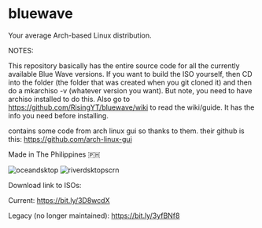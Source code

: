 # bluewave
Your average Arch-based Linux distribution.

NOTES:

This repository basically has the entire source code for all the currently available Blue Wave versions. If you want to build the ISO yourself, then CD into the folder (the folder that was created when you git cloned it) and then do a mkarchiso -v (whatever version you want). But note, you need to have archiso installed to do this. Also go to https://github.com/RisingYT/bluewave/wiki to read the wiki/guide. It has the info you need before installing.

contains some code from arch linux gui so thanks to them. their github is this: https://github.com/arch-linux-gui

Made in The Philippines 🇵🇭

![oceandsktop](https://user-images.githubusercontent.com/64306333/213684563-3804b6e1-32e0-4d71-85e8-8713643a4193.png)
![riverdsktopscrn](https://user-images.githubusercontent.com/64306333/213685203-ca51d4e3-dec9-4392-95d2-865cc9695ea3.png)



Download link to ISOs:

Current: https://bit.ly/3D8wcdX

Legacy (no longer maintained): https://bit.ly/3yfBNf8
